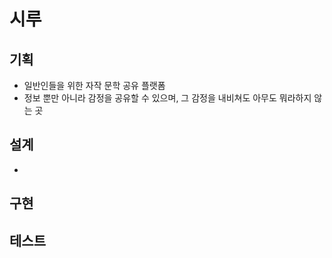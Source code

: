 시루
=============

기획
-------------
- 일반인들을 위한 자작 문학 공유 플랫폼
- 정보 뿐만 아니라 감정을 공유할 수 있으며, 그 감정을 내비쳐도 아무도 뭐라하지 않는 곳

설계
-------------
- 

구현
-------------


테스트
-------------

 
